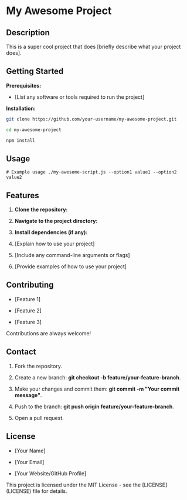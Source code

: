 # My Awesome Project
## Description
This is a super cool project that does \[briefly describe what your project does\].

## Getting Started
**Prerequisites:**

- \[List any software or tools required to run the project\]

**Installation:**


```bash
git clone https://github.com/your-username/my-awesome-project.git
```

```bash
cd my-awesome-project

```
```bash
npm install
```


## Usage

```plaintext
# Example usage ./my-awesome-script.js --option1 value1 --option2 value2
```


## Features
1. **Clone the repository:**

2. **Navigate to the project directory:**

3. **Install dependencies (if any):**

4. \[Explain how to use your project\]

5. \[Include any command-line arguments or flags\]

6. \[Provide examples of how to use your project\]

## Contributing
- \[Feature 1\]

- \[Feature 2\]

- \[Feature 3\]

Contributions are always welcome!

## Contact
1. Fork the repository.

2. Create a new branch: **git checkout -b feature/your-feature-branch**.

3. Make your changes and commit them: **git commit -m "Your commit message"**.

4. Push to the branch: **git push origin feature/your-feature-branch**.

5. Open a pull request.

## License
- \[Your Name\]

- \[Your Email\]

- \[Your Website/GitHub Profile\]

This project is licensed under the MIT License - see the \[LICENSE\](LICENSE) file for details.
